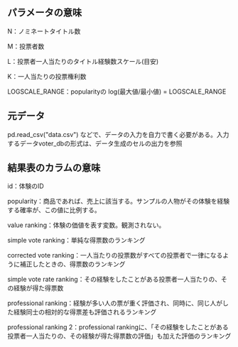 ##  パラメータの意味
N：ノミネートタイトル数

M：投票者数

L：投票者一人当たりのタイトル経験数スケール(目安)

K：一人当たりの投票権利数

LOGSCALE_RANGE：popularityの log(最大値/最小値) = LOGSCALE_RANGE

##  元データ
pd.read_csv("data.csv")
などで、データの入力を自力で書く必要がある。入力するデータvoter_dbの形式は、データ生成のセルの出力を参照


##  結果表のカラムの意味
id：体験のID

popularity：商品であれば、売上に該当する。サンプルの人物がその体験を経験する確率が、この値に比例する。

value ranking：体験の価値を表す変数。観測されない。

simple vote ranking：単純な得票数のランキング

corrected vote ranking：一人当たりの投票数がすべての投票者で一律になるように補正したときの、得票数のランキング

simple vote rate ranking：その経験をしたことがある投票者一人当たりの、その経験が得た得票数

professional ranking：経験が多い人の票が重く評価され、同時に、同じ人がした経験同士の相対的な得票差も評価されるランキング

professional ranking 2：professional rankingに、「その経験をしたことがある投票者一人当たりの、その経験が得た得票数の評価」も加えた評価のランキング
